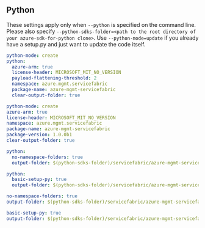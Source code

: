 ## Python

These settings apply only when `--python` is specified on the command line.
Please also specify `--python-sdks-folder=<path to the root directory of your azure-sdk-for-python clone>`.
Use `--python-mode=update` if you already have a setup.py and just want to update the code itself.

``` yaml $(python) && !$(track2)
python-mode: create
python:
  azure-arm: true
  license-header: MICROSOFT_MIT_NO_VERSION
  payload-flattening-threshold: 2
  namespace: azure.mgmt.servicefabric
  package-name: azure-mgmt-servicefabric
  clear-output-folder: true
```
``` yaml $(python) && $(track2)
python-mode: create
azure-arm: true
license-header: MICROSOFT_MIT_NO_VERSION
namespace: azure.mgmt.servicefabric
package-name: azure-mgmt-servicefabric
package-version: 1.0.0b1
clear-output-folder: true
```


``` yaml $(python) && $(python-mode) == 'update' && !$(track2)
python:
  no-namespace-folders: true
  output-folder: $(python-sdks-folder)/servicefabric/azure-mgmt-servicefabric/azure/mgmt/servicefabric
```
``` yaml $(python) && $(python-mode) == 'create' && !$(track2)
python:
  basic-setup-py: true
  output-folder: $(python-sdks-folder)/servicefabric/azure-mgmt-servicefabric
```
``` yaml $(python) && $(python-mode) == 'update' && $(track2)
no-namespace-folders: true
output-folder: $(python-sdks-folder)/servicefabric/azure-mgmt-servicefabric/azure/mgmt/servicefabric
```
``` yaml $(python) && $(python-mode) == 'create' && $(track2)
basic-setup-py: true
output-folder: $(python-sdks-folder)/servicefabric/azure-mgmt-servicefabric
```
